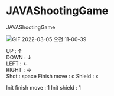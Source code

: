 # JAVAShootingGame
JAVAShootingGame

![GIF 2022-03-05 오전 11-00-39](https://user-images.githubusercontent.com/92713950/156863377-33e0608c-115c-43ef-8957-c59b525defac.gif)

UP : ↑ <br>
DOWN : ↓ <br>
LEFT : ← <br>
RIGHT : → <br>
Shot : space
Finish move : c
Shield : x

Init finish move : 1
Init shield : 1


